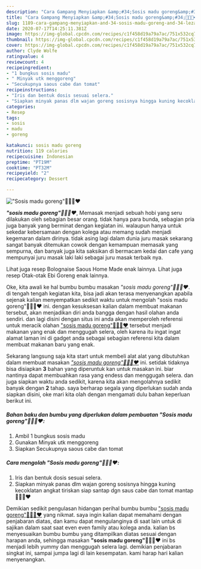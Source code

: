 ```yaml
---
description: "Cara Gampang Menyiapkan &amp;#34;Sosis madu goreng&amp;#34;👍🏼😘❤️ Lezat"
title: "Cara Gampang Menyiapkan &amp;#34;Sosis madu goreng&amp;#34;👍🏼😘❤️ Lezat"
slug: 1189-cara-gampang-menyiapkan-and-34-sosis-madu-goreng-and-34-lezat
date: 2020-07-17T14:25:11.381Z
image: https://img-global.cpcdn.com/recipes/c1f458d19a79a7ac/751x532cq70/sosis-madu-goreng👍🏼😘❤️-foto-resep-utama.jpg
thumbnail: https://img-global.cpcdn.com/recipes/c1f458d19a79a7ac/751x532cq70/sosis-madu-goreng👍🏼😘❤️-foto-resep-utama.jpg
cover: https://img-global.cpcdn.com/recipes/c1f458d19a79a7ac/751x532cq70/sosis-madu-goreng👍🏼😘❤️-foto-resep-utama.jpg
author: Clyde Wolfe
ratingvalue: 4
reviewcount: 4
recipeingredient:
- "1 bungkus sosis madu"
- " Minyak utk menggoreng"
- "Secukupnya saous cabe dan tomat"
recipeinstructions:
- "Iris dan bentuk dosis sesuai selera."
- "Siapkan minyak panas dlm wajan goreng sosisnya hingga kuning kecoklatan angkat tiriskan siap santap dgn saus cabe dan tomat mantap👍🏼😘❤️"
categories:
- Resep
tags:
- sosis
- madu
- goreng

katakunci: sosis madu goreng 
nutrition: 119 calories
recipecuisine: Indonesian
preptime: "PT19M"
cooktime: "PT32M"
recipeyield: "2"
recipecategory: Dessert

---
```



![&#34;Sosis madu goreng&#34;👍🏼😘❤️](https://img-global.cpcdn.com/recipes/c1f458d19a79a7ac/751x532cq70/sosis-madu-goreng👍🏼😘❤️-foto-resep-utama.jpg)

<b><i>&#34;sosis madu goreng&#34;👍🏼😘❤️</i></b>, Memasak menjadi sebuah hobi yang seru dilakukan oleh sebagian besar orang. tidak hanya para bunda, sebagian pria juga banyak yang berminat dengan kegiatan ini. walaupun hanya untuk sekedar kebersamaan dengan kolega atau memang sudah menjadi kegemaran dalam dirinya. tidak asing lagi dalam dunia juru masak sekarang sangat banyak ditemukan cowok dengan kemampuan memasak yang sempurna, dan banyak juga kita saksikan di bermacam kedai dan cafe yang mempunyai juru masak laki laki sebagai juru masak terbaik nya.

Lihat juga resep Bolognaise Saous Home Made enak lainnya. Lihat juga resep Otak-otak Ebi Goreng enak lainnya.

Oke, kita awali ke hal bumbu bumbu masakan <i>&#34;sosis madu goreng&#34;👍🏼😘❤️</i>. di tengah tengah kegiatan kita, bisa jadi akan terasa menyenangkan apabila sejenak kalian menyempatkan sedikit waktu untuk mengolah &#34;sosis madu goreng&#34;👍🏼😘❤️ ini. dengan kesuksesan kalian dalam membuat makanan tersebut, akan menjadikan diri anda bangga dengan hasil olahan anda sendiri. dan lagi disini dengan situs ini anda akan memperoleh referensi untuk meracik olahan <u>&#34;sosis madu goreng&#34;👍🏼😘❤️</u> tersebut menjadi makanan yang enak dan menggugah selera, oleh karena itu ingat ingat alamat laman ini di gadget anda sebagai sebagian referensi kita dalam membuat makanan baru yang enak.


Sekarang langsung saja kita start untuk membeli alat alat yang dibutuhkan dalam membuat masakan <u><i>&#34;sosis madu goreng&#34;👍🏼😘❤️</i></u> ini. setidak tidaknya bisa disiapkan <b>3</b> bahan yang diperuntuk kan untuk masakan ini. biar nantinya dapat membuahkan rasa yang endess dan menggugah selera. dan juga siapkan waktu anda sedikit, karena kita akan mengolahnya sedikit banyak dengan <b>2</b> tahap. saya berharap segala yang diperlukan sudah anda siapkan disini, oke mari kita olah dengan mengamati dulu bahan keperluan berikut ini.

<!--inarticleads1-->

##### Bahan baku dan bumbu yang diperlukan dalam pembuatan &#34;Sosis madu goreng&#34;👍🏼😘❤️:

1. Ambil 1 bungkus sosis madu
1. Gunakan  Minyak utk menggoreng
1. Siapkan Secukupnya saous cabe dan tomat




<!--inarticleads2-->

##### Cara mengolah &#34;Sosis madu goreng&#34;👍🏼😘❤️:

1. Iris dan bentuk dosis sesuai selera.
1. Siapkan minyak panas dlm wajan goreng sosisnya hingga kuning kecoklatan angkat tiriskan siap santap dgn saus cabe dan tomat mantap👍🏼😘❤️




Demikian sedikit pengulasan hidangan perihal bumbu bumbu <u>&#34;sosis madu goreng&#34;👍🏼😘❤️</u> yang nikmat. saya ingin kalian dapat memahami dengan penjabaran diatas, dan kamu dapat mengulanginya di saat lain untuk di sajikan dalam saat saat even even family atau kolega anda. kalian bs menyesuaikan bumbu bumbu yang ditampilkan diatas sesuai dengan harapan anda, sehingga masakan <b>&#34;sosis madu goreng&#34;👍🏼😘❤️</b> ini bs menjadi lebih yummy dan menggugah selera lagi. demikian penjabaran singkat ini, sampai jumpa lagi di lain kesempatan. kami harap hari kalian menyenangkan.
